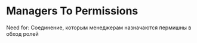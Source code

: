 
# Managers To Permissions

Need for: Соединение, которым менеджерам назначаются пермишны в обход ролей


